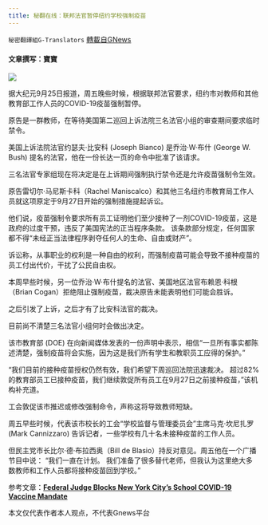 ```yaml
---
title: 秘翻在线：联邦法官暂停纽约学校强制疫苗
---
```

`秘密翻譯組G-Translators` [轉載自GNews](https://gnews.org/zh-hans/1556176/)

#### 文章撰写：寶寶

![](https://assets.gnews.org/wp-content/uploads/2021/09/ny-healthcare-worker-120d0x757.jpg)

据大纪元9月25日报道，周五晚些时候，根据联邦法官要求，纽约市对教师和其他教育部工作人员的COVID-19疫苗强制暂停。

原告是一群教师，在等待美国第二巡回上诉法院三名法官小组的审查期间要求临时禁令。

美国上诉法院法官约瑟夫·比安科 (Joseph Bianco) 是乔治·W·布什 (George W. Bush) 提名的法官，他在一份长达一页的命令中批准了该请求。

三名法官专家组现在将决定是在上诉期间强制执行禁令还是允许疫苗强制令生效。

原告雷切尔·马尼斯卡科（Rachel Maniscalco）和其他三名纽约市教育局工作人员就这项原定于9月27日开始的强制措施提起诉讼。

他们说，疫苗强制令要求所有员工证明他们至少接种了一剂COVID-19疫苗，这是政府的过度干预，违反了美国宪法的正当程序条款。 该条款部分规定，任何国家都不得“未经正当法律程序剥夺任何人的生命、自由或财产”。

诉讼称，从事职业的权利是一种自由的权利，而强制疫苗可能会导致不接种疫苗的员工付出代价，干扰了公民自由权。

本周早些时候，另一位乔治·W·布什提名的法官、美国地区法官布赖恩·科根（Brian Cogan）拒绝阻止强制疫苗，裁决原告未能表明他们可能会胜诉。

之后引发了上诉，之后才有了比安科法官的裁决。

目前尚不清楚三名法官小组何时会做出决定。

该市教育部 (DOE) 在向新闻媒体发表的一份声明中表示，相信“一旦所有事实都陈述清楚，强制疫苗将会实施，因为这是我们所有学生和教职员工应得的保护。”

“我们目前的接种疫苗授权仍然有效，我们希望下周巡回法院迅速裁决。 超过82%的教育部员工已接种疫苗，我们继续敦促所有员工在9月27日之前接种疫苗，”该机构补充道。

工会敦促该市推迟或修改强制命令，声称这将导致教师短缺。

周五早些时候，代表该市校长的工会“学校监督与管理委员会”主席马克·坎尼扎罗 (Mark Cannizzaro) 告诉记者，一些学校有几十名未接种疫苗的工作人员。

但民主党市长比尔·德·布拉西奥（Bill de Blasio）持反对意见。周五他在一个广播节目中说： “我们一直在计划。 我们准备了很多替代老师，但我认为这里绝大多数教师和工作人员都将接种疫苗回到学校。”

参考文章：[**Federal Judge Blocks New York City’s School COVID-19 Vaccine Mandate**](https://m.theepochtimes.com/federal-judge-blocks-new-york-citys-school-covid-19-vaccine-mandate_4016844.html?welcomeuser=1)

本文仅代表作者本人观点，不代表Gnews平台
